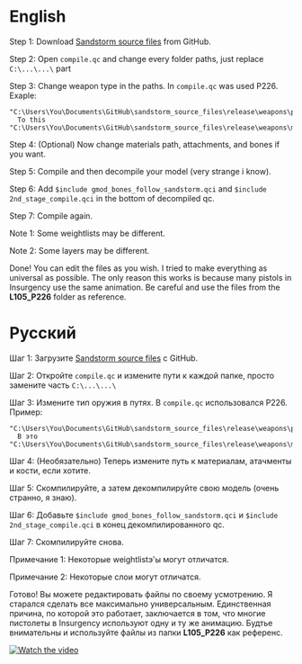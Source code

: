 # English

Step 1: Download [Sandstorm source files](https://github.com/Gmod4phun/sandstorm_source_files) from GitHub.

Step 2: Open `compile.qc` and change every folder paths, just replace `C:\...\...\` part

Step 3: Change weapon type in the paths. In `compile.qc` was used P226. Exaple:
```
"C:\Users\You\Documents\GitHub\sandstorm_source_files\release\weapons\p226\anims\an_1p_226_b_idle.smd"
  To this
"C:\Users\You\Documents\GitHub\sandstorm_source_files\release\weapons\m9\anims\an_1p_m9_b_idle.smd"
```

Step 4: (Optional) Now change materials path, attachments, and bones if you want.

Step 5: Compile and then decompile your model (very strange i know).

Step 6: Add `$include gmod_bones_follow_sandstorm.qci` and `$include 2nd_stage_compile.qci` in the bottom of decompiled qc.

Step 7: Compile again.

Note 1: Some weightlists may be different.

Note 2: Some layers may be different.

Done! You can edit the files as you wish. I tried to make everything as universal as possible.
The only reason this works is because many pistols in Insurgency use the same animation.
Be careful and use the files from the **L105_P226** folder as reference.

# Русский

Шаг 1: Загрузите [Sandstorm source files](https://github.com/Gmod4phun/sandstorm_source_files) с GitHub.

Шаг 2: Откройте `compile.qc` и измените пути к каждой папке, просто замените часть `C:\...\...\`

Шаг 3: Измените тип оружия в путях. В `compile.qc` использовался P226. Пример:
```
"C:\Users\You\Documents\GitHub\sandstorm_source_files\release\weapons\p226\anims\an_1p_226_b_idle.smd"
  В это
"C:\Users\You\Documents\GitHub\sandstorm_source_files\release\weapons\m9\anims\an_1p_m9_b_idle.smd"
```
Шаг 4: (Необязательно) Теперь измените путь к материалам, атачменты и кости, если хотите.

Шаг 5: Скомпилируйте, а затем декомпилируйте свою модель (очень странно, я знаю).

Шаг 6: Добавьте `$include gmod_bones_follow_sandstorm.qci` и `$include 2nd_stage_compile.qci` в конец декомпилированного qc.

Шаг 7: Скомпилируйте снова.

Примечание 1: Некоторые weightlistэ'ы могут отличатся.

Примечание 2: Некоторые слои могут отличатся.

Готово! Вы можете редактировать файлы по своему усмотрению. Я старался сделать все максимально универсальным.
Единственная причина, по которой это работает, заключается в том, что многие пистолеты в Insurgency используют одну и ту же анимацию.
Будтье внимательны и используйте файлы из папки **L105_P226** как референс.

[![Watch the video](https://img.youtube.com/vi/TW6Bbpdl_vk/maxresdefault.jpg)](https://youtu.be/TW6Bbpdl_vk)

